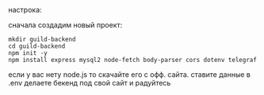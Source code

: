 настрока:

cначала создадим новый проект:
```
mkdir guild-backend
cd guild-backend
npm init -y
npm install express mysql2 node-fetch body-parser cors dotenv telegraf
```

если у вас нету node.js то скачайте его с офф. сайта.
ставите данные в .env делаете бекенд под свой сайт и радуйтесь
